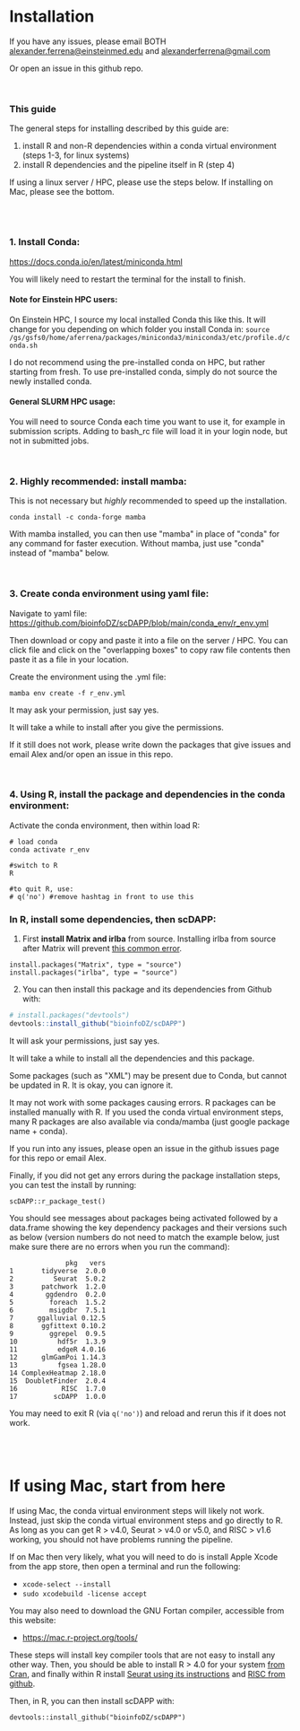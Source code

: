 # Installation


If you have any issues, please email BOTH alexander.ferrena@einsteinmed.edu and alexanderferrena@gmail.com

Or open an issue in this github repo.

<br />

### This guide

The general steps for installing described by this guide are:
 1. install R and non-R dependencies within a conda virtual environment (steps 1-3, for linux systems)
 2. install R dependencies and the pipeline itself in R (step 4)



If using a linux server / HPC, please use the steps below.
If installing on Mac, please see the bottom.


<br />
<br />


### 1. Install Conda: 

https://docs.conda.io/en/latest/miniconda.html

You will likely need to restart the terminal for the install to finish.


#### Note for Einstein HPC users:

On Einstein HPC, I source my local installed Conda this like this. It will change for you depending on which folder you install Conda in:
```source /gs/gsfs0/home/aferrena/packages/miniconda3/miniconda3/etc/profile.d/conda.sh```


I do not recommend using the pre-installed conda on HPC, but rather starting from fresh. To use pre-installed conda, simply do not source the newly installed conda.
 

#### General SLURM HPC usage:

You will need to source Conda each time you want to use it, for example in submission scripts. Adding to bash_rc file will load it in your login node, but not in submitted jobs.



<br />



### 2. Highly recommended: install mamba: 

This is not necessary but *highly* recommended to speed up the installation.

```
conda install -c conda-forge mamba
```

With mamba installed, you can then use "mamba" in place of "conda" for any command for faster execution.
Without mamba, just use "conda" instead of "mamba" below.

<br />

### 3. Create conda environment using yaml file:
Navigate to yaml file: https://github.com/bioinfoDZ/scDAPP/blob/main/conda_env/r_env.yml

Then download or copy and paste it into a file on the server / HPC. You can click file and click on the "overlapping boxes" to copy raw file contents then paste it as a file in your location.


Create the environment using the .yml file:
```
mamba env create -f r_env.yml 
```


It may ask your permission, just say yes.

It will take a while to install after you give the permissions.

If it still does not work, please write down the packages that give issues and email Alex and/or open an issue in this repo.


<br />

### 4. Using R, install the package and dependencies in the conda environment:



Activate the conda environment, then within load R:
```
# load conda
conda activate r_env

#switch to R
R

#to quit R, use: 
# q('no') #remove hashtag in front to use this
```


###  In R, install some dependencies, then scDAPP:

1. First **install Matrix and irlba** from source. Installing irlba from source after Matrix will prevent [this common error](https://github.com/bioinfoDZ/scDAPP/blob/main/Documentation/CommonBugs.md#1-function-as_cholmod_sparse-not-provided-by-package-matrix).
```
install.packages("Matrix", type = "source")
install.packages("irlba", type = "source")
```

2. You can then install this package and its dependencies from Github with:

``` r
# install.packages("devtools")
devtools::install_github("bioinfoDZ/scDAPP")
```

It will ask your permissions, just say yes.

It will take a while to install all the dependencies and this package.

Some packages (such as "XML") may be present due to Conda, but cannot be updated in R. It is okay, you can ignore it.

It may not work with some packages causing errors. R packages can be installed manually with R. If you used the conda virtual environment steps, many R packages are also available via conda/mamba (just google package name + conda).

If you run into any issues, please open an issue in the github issues page for this repo or email Alex.



Finally, if you did not get any errors during the package installation steps, you can test the install by running:

```
scDAPP::r_package_test()
```

You should see messages about packages being activated followed by a data.frame showing the key dependency packages and their versions such as below (version numbers do not need to match the example below, just make sure there are no errors when you run the command):
```
              pkg   vers
1       tidyverse  2.0.0
2          Seurat  5.0.2
3       patchwork  1.2.0
4        ggdendro  0.2.0
5         foreach  1.5.2
6         msigdbr  7.5.1
7      ggalluvial 0.12.5
8       ggfittext 0.10.2
9         ggrepel  0.9.5
10          hdf5r  1.3.9
11          edgeR 4.0.16
12      glmGamPoi 1.14.3
13          fgsea 1.28.0
14 ComplexHeatmap 2.18.0
15  DoubletFinder  2.0.4
16           RISC  1.7.0
17         scDAPP  1.0.0
```

You may need to exit R (via `q('no')`) and reload and rerun this if it does not work.


<br />
<br />



# If using Mac, start from here

If using Mac, the conda virtual environment steps will likely not work. Instead, just skip the conda virtual environment steps and go directly to R. As long as you can get R > v4.0, Seurat > v4.0 or v5.0, and RISC > v1.6 working, you should not have problems running the pipeline.

If on Mac then very likely, what you will need to do is install Apple Xcode from the app store, then open a terminal and run the following:
- `xcode-select --install `
- `sudo xcodebuild -license accept`

You may also need to download the GNU Fortan compiler, accessible from this website: 
- https://mac.r-project.org/tools/

These steps will install key compiler tools that are not easy to install any other way. Then, you should be able to install R > 4.0 for your system [from Cran](https://cran.r-project.org/), and finally within R install [Seurat using its instructions](https://satijalab.org/seurat/articles/install.html) and [RISC from github](https://github.com/bioinfoDZ/RISC).


Then, in R, you can then install scDAPP with:

```
devtools::install_github("bioinfoDZ/scDAPP")
```







